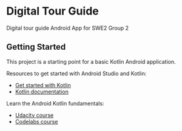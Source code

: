 # Digital Tour Guide

Digital tour guide Android App for SWE2 Group 2

## Getting Started

This project is a starting point for a basic Kotlin Android application.

Resources to get started with Android Studio and Kotlin:

- [Get started with Kotlin](https://kotlinlang.org/docs/getting-started.html#create-your-powerful-application-with-kotlin)
- [Kotlin documentation](https://devdocs.io/kotlin/)

Learn the Android Kotlin fundamentals:
- [Udacity course](https://www.udacity.com/course/developing-android-apps-with-kotlin--ud9012)
- [Codelabs course](https://developer.android.com/courses/kotlin-android-fundamentals/overview)

